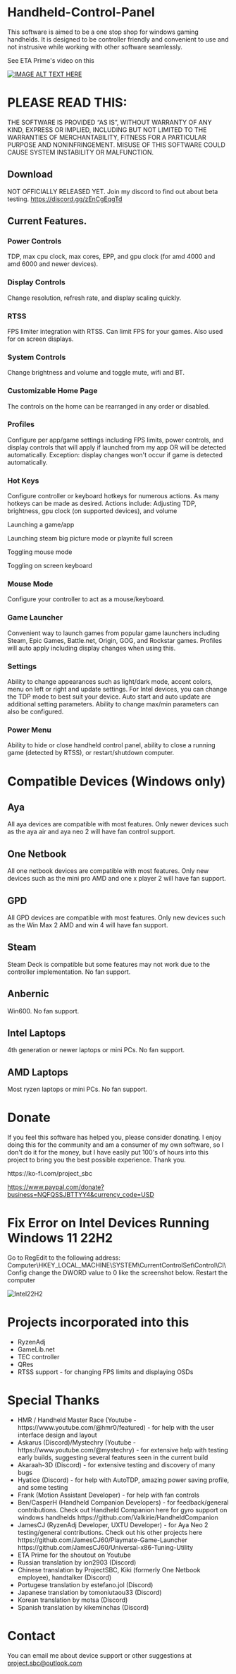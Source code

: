# Handheld-Control-Panel

This software is aimed to be a one stop shop for windows gaming handhelds. It is designed to be controller friendly and convenient to use and not instrusive while working with other software seamlessly. 

See ETA Prime's video on this

[![IMAGE ALT TEXT HERE](https://img.youtube.com/vi/3ioa8EcqFZs/0.jpg)](https://youtu.be/3ioa8EcqFZs)


# PLEASE READ THIS:
THE SOFTWARE IS PROVIDED “AS IS”, WITHOUT WARRANTY OF ANY KIND, EXPRESS OR IMPLIED, INCLUDING BUT NOT LIMITED TO THE WARRANTIES OF MERCHANTABILITY, FITNESS FOR A PARTICULAR PURPOSE AND NONINFRINGEMENT. MISUSE OF THIS SOFTWARE COULD CAUSE SYSTEM INSTABILITY OR MALFUNCTION.

## Download
NOT OFFICIALLY RELEASED YET. Join my discord to find out about beta testing.  https://discord.gg/zEnCgEqgTd

## Current Features.
### Power Controls
TDP, max cpu clock, max cores, EPP, and gpu clock (for amd 4000 and amd 6000 and newer devices).

### Display Controls
Change resolution, refresh rate, and display scaling quickly.

### RTSS
FPS limiter integration with RTSS. Can limit FPS for your games. Also used for on screen displays.

### System Controls
Change brightness and volume and toggle mute, wifi and BT.

### Customizable Home Page
The controls on the home can be rearranged in any order or disabled.

### Profiles
Configure per app/game settings including FPS limits, power controls, and display controls that will apply if launched from my app OR will be detected automatically. Exception: display changes won't occur if game is detected automatically.

### Hot Keys
<p>Configure controller or keyboard hotkeys for numerous actions. As many hotkeys can be made as desired. Actions include:
Adjusting TDP, brightness, gpu clock (on supported devices), and volume</p>
<p>Launching a game/app</p>
<p>Launching steam big picture mode or playnite full screen</p>
<p>Toggling mouse mode</p>
<p>Toggling on screen keyboard</p>

### Mouse Mode
Configure your controller to act as a mouse/keyboard. 

### Game Launcher
Convenient way to launch games from popular game launchers including Steam, Epic Games, Battle.net, Origin, GOG, and Rockstar games. Profiles will auto apply including display changes when using this.

### Settings
Ability to change appearances such as light/dark mode, accent colors, menu on left or right and update settings. For Intel devices, you can change the TDP mode to best suit your device. Auto start and auto update are additional setting parameters. Ability to change max/min parameters can also be configured.

### Power Menu
Ability to hide or close handheld control panel, ability to close a running game (detected by RTSS), or restart/shutdown computer.

# Compatible Devices (Windows only)
## Aya
All aya devices are compatible with most features. Only newer devices such as the aya air and aya neo 2 will have fan control support.

## One Netbook
All one netbook devices are compatible with most features. Only new devices such as the mini pro AMD and one x player 2 will have fan support.

## GPD
All GPD devices are compatible with most features. Only new devices such as the Win Max 2 AMD and win 4 will have fan support.

## Steam
Steam Deck is compatible but some features may not work due to the controller implementation. No fan support.

## Anbernic
Win600. No fan support.

## Intel Laptops
4th generation or newer laptops or mini PCs. No fan support.

## AMD Laptops
Most ryzen laptops or mini PCs. No fan support.

# Donate
<p>If you feel this software has helped you, please consider donating. I enjoy doing this for the community and am a consumer of my own software, so I don't do it for the money, but I have easily put 100's of hours into this project to bring you the best possible experience. Thank you.</p>
https://ko-fi.com/project_sbc

https://www.paypal.com/donate?business=NQFQSSJBTTYY4&currency_code=USD

# Fix Error on Intel Devices Running Windows 11 22H2

Go to RegEdit to the following address:  Computer\HKEY_LOCAL_MACHINE\SYSTEM\CurrentControlSet\Control\CI\Config
change the DWORD value to 0 like the screenshot below.
Restart the computer

![Intel22H2](https://github.com/project-sbc/Power-Control-Panel-v2/blob/master/Intel%2022H2%20driver%20fix.jpg?raw=true "Intel 22H2 fix")

# Projects incorporated into this
<ul>
  <li>RyzenAdj</li>
  <li>GameLib.net</li>
  <li>TEC controller</li>
  <li>QRes</li>
  <li>RTSS support - for changing FPS limits and displaying OSDs</li>
</ul>

# Special Thanks

<ul>
  <li>HMR / Handheld Master Race (Youtube - https://www.youtube.com/@hmr0/featured) - for help with the user interface design and layout</li>
  <li>Askarus (Discord)/Mystechry (Youtube - https://www.youtube.com/@mystechry) - for extensive help with testing early builds, suggesting several features seen in the current build</li>
  <li>Akaraah-3D (Discord) - for extensive testing and discovery of many bugs</li>
  <li>Hyatice (Discord) - for help with AutoTDP, amazing power saving profile, and some testing</li>
  <li>Frank (Motion Assistant Developer) - for help with fan controls</li>
  <li>Ben/CasperH (Handheld Companion Developers) - for feedback/general contributions. Check out Handheld Companion here for gyro support on windows handhelds https://github.com/Valkirie/HandheldCompanion</li>
  <li>JamesCJ (RyzenAdj Developer, UXTU Developer) - for Aya Neo 2 testing/general contributions. Check out his other projects here https://github.com/JamesCJ60/Playmate-Game-Launcher   https://github.com/JamesCJ60/Universal-x86-Tuning-Utility </li>
  <li>ETA Prime for the shoutout on Youtube</li>
  <li>Russian translation by ion2903 (Discord)</li>
  <li>Chinese translation by ProjectSBC, Kiki (formerly One Netbook employee), handtalker (Discord)</li>
  <li>Portugese translation by estefano.jol (Discord)</li>  
  <li>Japanese translation by tomoniutaou33 (Discord)</li>
  <li>Korean translation by motsa (Discord)</li>
  <li>Spanish translation by kikeminchas (Discord)</li>
</ul>


# Contact

You can email me about device support or other suggestions at project.sbc@outlook.com




